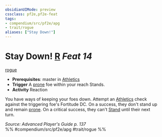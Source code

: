 ```yaml
---
obsidianUIMode: preview
cssclass: pf2e,pf2e-feat
tags:
- compendium/src/pf2e/apg
- trait/rogue
aliases: ["Stay Down!"]
---
```

# Stay Down!  [R](chapter-9-playing-the-game.md#Actions "Reaction") *Feat 14*  
[rogue](Reference/Rules/Traits/rogue.md "Rogue Class Trait")  

- **Prerequisites**: master in [Athletics](skills.md#Athletics)
- **Trigger** A [prone](conditions.md#Prone) foe within your reach Stands.
- **Activity** Reaction

You have ways of keeping your foes down. Attempt an [Athletics](skills.md#Athletics) check against the triggering foe's Fortitude DC. On a success, they don't stand up and remain [prone](conditions.md#Prone). On a critical success, they can't [Stand](stand.md) until their next turn.

*Source: Advanced Player's Guide p. 137*  
%% #compendium/src/pf2e/apg #trait/rogue %%